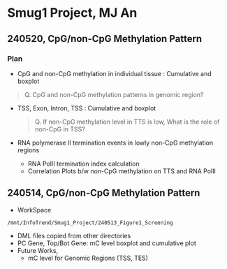 # Smug1 Project, MJ An

## 240520, CpG/non-CpG Methylation Pattern 

### Plan

- CpG and non-CpG methylation in individual tissue : Cumulative and boxplot

> Q. CpG and non-CpG methylation patterns in genomic region?

- TSS, Exon, Intron, TSS : Cumulative and boxplot 

  > Q. If non-CpG methylation level in TTS is low, What is the role of non-CpG in TSS?

- RNA polymerase II termination events in lowly non-CpG methylation regions 

  - RNA PolII termination index calculation
  - Correlation Plots b/w non-CpG methylation on TTS and RNA PolII

## 240514, CpG/non-CpG Methylation Pattern

* WorkSpace

```
/mnt/InfoTrend/Smug1_Project/240513_Figure1_Screening
```

* DML files copied from other directories
* PC Gene, Top/Bot Gene: mC level boxplot and cumulative plot
* Future Works,
  * mC level for Genomic Regions (TSS, TES)
